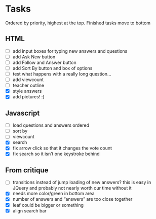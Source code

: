 # Tasks

Ordered by priority, highest at the top. Finished tasks move to bottom

## HTML
 - [ ] add input boxes for typing new answers and questions
 - [ ] add Ask New button
 - [ ] add Follow and Answer button
 - [ ] add Sort By button and box of options
 - [ ] test what happens with a really long question...
 - [ ] add viewcount
 - [ ] teacher outline
 - [x] style answers
 - [x] add pictures! :)

## Javascript
 - [ ] load questions and answers ordered
 - [ ] sort by
 - [ ] viewcount
 - [x] search
 - [x] fix arrow click so that it changes the vote count
 - [x] fix search so it isn&rsquo;t one keystroke behind

## From critique
 - [ ] transitions instead of jump loading of new answers? this is easy in
       JQuery and probably not nearly worth our time without it
 - [x] needs more color/green in bottom area
 - [x] number of answers and &ldquo;answers&rdquo; are too close together
 - [x] leaf could be bigger or something
 - [x] align search bar
